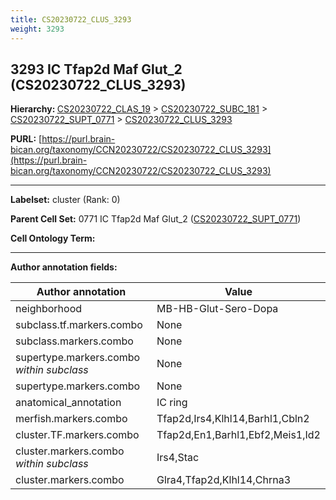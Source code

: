 ```yaml
---
title: CS20230722_CLUS_3293
weight: 3293
---
```

## 3293 IC Tfap2d Maf Glut_2 (CS20230722_CLUS_3293)
<b>Hierarchy: </b>
[CS20230722_CLAS_19](../CS20230722_CLAS_19) >
[CS20230722_SUBC_181](../CS20230722_SUBC_181) >
[CS20230722_SUPT_0771](../CS20230722_SUPT_0771) >
[CS20230722_CLUS_3293](../CS20230722_CLUS_3293)

**PURL:** [https://purl.brain-bican.org/taxonomy/CCN20230722/CS20230722_CLUS_3293](https://purl.brain-bican.org/taxonomy/CCN20230722/CS20230722_CLUS_3293)

---


**Labelset:** cluster (Rank: 0)

**Parent Cell Set:** 0771 IC Tfap2d Maf Glut_2 ([CS20230722_SUPT_0771](../CS20230722_SUPT_0771))



**Cell Ontology Term:** 

[MARKER GENES.]: #


---

[TRANSFERRED ANNOTATIONS.]: #


[AUTHOR ANNOTATION FIELDS.]: #


**Author annotation fields:**

| Author annotation | Value |
|-------------------|-------|
|neighborhood|MB-HB-Glut-Sero-Dopa|
|subclass.tf.markers.combo|None|
|subclass.markers.combo|None|
|supertype.markers.combo _within subclass_|None|
|supertype.markers.combo|None|
|anatomical_annotation|IC ring|
|merfish.markers.combo|Tfap2d,Irs4,Klhl14,Barhl1,Cbln2|
|cluster.TF.markers.combo|Tfap2d,En1,Barhl1,Ebf2,Meis1,Id2|
|cluster.markers.combo _within subclass_|Irs4,Stac|
|cluster.markers.combo|Glra4,Tfap2d,Klhl14,Chrna3|
